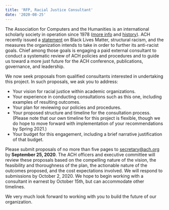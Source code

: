 ```yaml
---
title: 'RFP, Racial Justice Consultant'
date: '2020-08-25'
---
```

The Association for Computers and the Humanities is an international scholarly society in operation since 1978 ([more info](https://ach.org/about-ach/) and [history](https://ach.org/about-ach/history/)). ACH recently issued a [statement](https://ach.org/ach-statement-on-black-lives-matter-structural-racism-and-our-organization/) on Black Lives Matter, structural racism, and the measures the organization intends to take in order to further its anti-racist goals. Chief among those goals is engaging a paid external consultant to conduct a systematic review of ACH policies and procedures and to guide us toward a more just future for the ACH conference, publications, governance, and leadership.

We now seek proposals from qualified consultants interested in undertaking this project. In such proposals, we ask you to address:

- Your vision for racial justice within academic organizations.
- Your experience in conducting consultations such as this one, including examples of resulting outcomes.
- Your plan for reviewing our policies and procedures.
- Your proposed structure and timeline for the consultation process. (Please note that our own timeline for this project is flexible, though we do hope to move forward with implementation of your recommendations by Spring 2021.)
- Your budget for this engagement, including a brief narrative justification of that budget.

Please submit proposals of no more than five pages to <secretary@ach.org> by **September 25, 2020**. The ACH officers and executive committee will review these proposals based on the compelling nature of the vision, the feasibility and thoroughness of the plan, the actionable nature of the outcomes proposed, and the cost expectations involved. We will respond to submissions by October 2, 2020. We hope to begin working with a consultant in earnest by October 15th, but can accommodate other timelines.

We very much look forward to working with you to build the future of our organization.